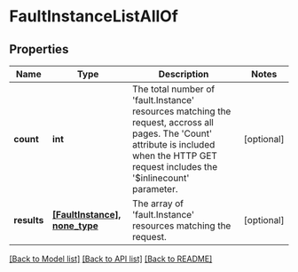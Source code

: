 # FaultInstanceListAllOf

## Properties
Name | Type | Description | Notes
------------ | ------------- | ------------- | -------------
**count** | **int** | The total number of &#39;fault.Instance&#39; resources matching the request, accross all pages. The &#39;Count&#39; attribute is included when the HTTP GET request includes the &#39;$inlinecount&#39; parameter. | [optional] 
**results** | [**[FaultInstance], none_type**](FaultInstance.md) | The array of &#39;fault.Instance&#39; resources matching the request. | [optional] 

[[Back to Model list]](../README.md#documentation-for-models) [[Back to API list]](../README.md#documentation-for-api-endpoints) [[Back to README]](../README.md)



